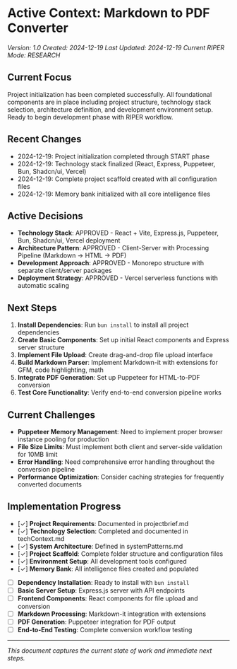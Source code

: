 # Active Context: Markdown to PDF Converter
*Version: 1.0*
*Created: 2024-12-19*
*Last Updated: 2024-12-19*
*Current RIPER Mode: RESEARCH*

## Current Focus
Project initialization has been completed successfully. All foundational components are in place including project structure, technology stack selection, architecture definition, and development environment setup. Ready to begin development phase with RIPER workflow.

## Recent Changes
- 2024-12-19: Project initialization completed through START phase
- 2024-12-19: Technology stack finalized (React, Express, Puppeteer, Bun, Shadcn/ui, Vercel)
- 2024-12-19: Complete project scaffold created with all configuration files
- 2024-12-19: Memory bank initialized with all core intelligence files

## Active Decisions
- **Technology Stack**: APPROVED - React + Vite, Express.js, Puppeteer, Bun, Shadcn/ui, Vercel deployment
- **Architecture Pattern**: APPROVED - Client-Server with Processing Pipeline (Markdown → HTML → PDF)
- **Development Approach**: APPROVED - Monorepo structure with separate client/server packages
- **Deployment Strategy**: APPROVED - Vercel serverless functions with automatic scaling

## Next Steps
1. **Install Dependencies**: Run `bun install` to install all project dependencies
2. **Create Basic Components**: Set up initial React components and Express server structure
3. **Implement File Upload**: Create drag-and-drop file upload interface
4. **Build Markdown Parser**: Implement Markdown-it with extensions for GFM, code highlighting, math
5. **Integrate PDF Generation**: Set up Puppeteer for HTML-to-PDF conversion
6. **Test Core Functionality**: Verify end-to-end conversion pipeline works

## Current Challenges
- **Puppeteer Memory Management**: Need to implement proper browser instance pooling for production
- **File Size Limits**: Must implement both client and server-side validation for 10MB limit
- **Error Handling**: Need comprehensive error handling throughout the conversion pipeline
- **Performance Optimization**: Consider caching strategies for frequently converted documents

## Implementation Progress
- [✓] **Project Requirements**: Documented in projectbrief.md
- [✓] **Technology Selection**: Completed and documented in techContext.md
- [✓] **System Architecture**: Defined in systemPatterns.md
- [✓] **Project Scaffold**: Complete folder structure and configuration files
- [✓] **Environment Setup**: All development tools configured
- [✓] **Memory Bank**: All intelligence files created and populated
- [ ] **Dependency Installation**: Ready to install with `bun install`
- [ ] **Basic Server Setup**: Express.js server with API endpoints
- [ ] **Frontend Components**: React components for file upload and conversion
- [ ] **Markdown Processing**: Markdown-it integration with extensions
- [ ] **PDF Generation**: Puppeteer integration for PDF output
- [ ] **End-to-End Testing**: Complete conversion workflow testing

---

*This document captures the current state of work and immediate next steps.* 